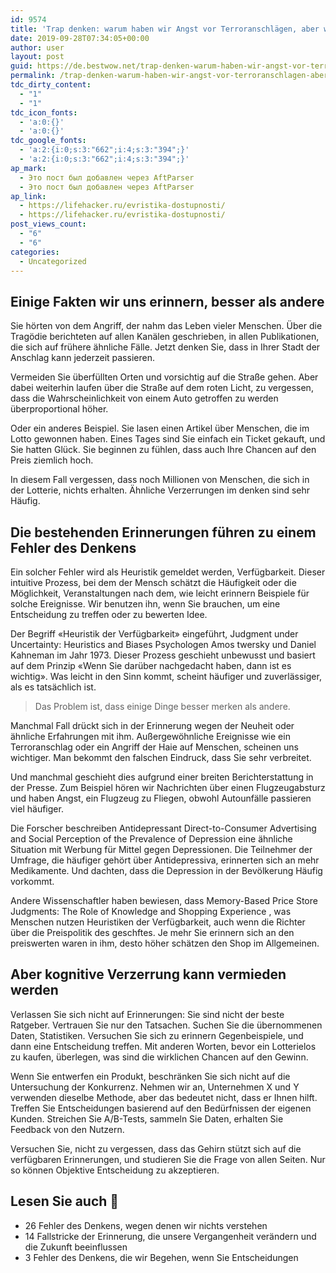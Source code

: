 ```yaml
---
id: 9574
title: 'Trap denken: warum haben wir Angst vor Terroranschlägen, aber wir gehen die Straße auf dem roten Licht'
date: 2019-09-28T07:34:05+00:00
author: user
layout: post
guid: https://de.bestwow.net/trap-denken-warum-haben-wir-angst-vor-terroranschlagen-aber-wir-gehen-die-strase-auf-dem-roten-licht/
permalink: /trap-denken-warum-haben-wir-angst-vor-terroranschlagen-aber-wir-gehen-die-strase-auf-dem-roten-licht/
tdc_dirty_content:
  - "1"
  - "1"
tdc_icon_fonts:
  - 'a:0:{}'
  - 'a:0:{}'
tdc_google_fonts:
  - 'a:2:{i:0;s:3:"662";i:4;s:3:"394";}'
  - 'a:2:{i:0;s:3:"662";i:4;s:3:"394";}'
ap_mark:
  - Это пост был добавлен через AftParser
  - Это пост был добавлен через AftParser
ap_link:
  - https://lifehacker.ru/evristika-dostupnosti/
  - https://lifehacker.ru/evristika-dostupnosti/
post_views_count:
  - "6"
  - "6"
categories:
  - Uncategorized
---
```

## Einige Fakten wir uns erinnern, besser als andere

Sie hörten von dem Angriff, der nahm das Leben vieler Menschen. Über die Tragödie berichteten auf allen Kanälen geschrieben, in allen Publikationen, die sich auf frühere ähnliche Fälle. Jetzt denken Sie, dass in Ihrer Stadt der Anschlag kann jederzeit passieren.

Vermeiden Sie überfüllten Orten und vorsichtig auf die Straße gehen. Aber dabei weiterhin laufen über die Straße auf dem roten Licht, zu vergessen, dass die Wahrscheinlichkeit von einem Auto getroffen zu werden überproportional höher.

Oder ein anderes Beispiel. Sie lasen einen Artikel über Menschen, die im Lotto gewonnen haben. Eines Tages sind Sie einfach ein Ticket gekauft, und Sie hatten Glück. Sie beginnen zu fühlen, dass auch Ihre Chancen auf den Preis ziemlich hoch.

In diesem Fall vergessen, dass noch Millionen von Menschen, die sich in der Lotterie, nichts erhalten. Ähnliche Verzerrungen im denken sind sehr Häufig.

## Die bestehenden Erinnerungen führen zu einem Fehler des Denkens

Ein solcher Fehler wird als Heuristik gemeldet werden, Verfügbarkeit. Dieser intuitive Prozess, bei dem der Mensch schätzt die Häufigkeit oder die Möglichkeit, Veranstaltungen nach dem, wie leicht erinnern Beispiele für solche Ereignisse. Wir benutzen ihn, wenn Sie brauchen, um eine Entscheidung zu treffen oder zu bewerten Idee.

Der Begriff «Heuristik der Verfügbarkeit» eingeführt, <span><span> Judgment under Uncertainty: Heuristics and Biases </span> </span> Psychologen Amos twersky und Daniel Kahneman im Jahr 1973. Dieser Prozess geschieht unbewusst und basiert auf dem Prinzip «Wenn Sie darüber nachgedacht haben, dann ist es wichtig». Was leicht in den Sinn kommt, scheint häufiger und zuverlässiger, als es tatsächlich ist.

> Das Problem ist, dass einige Dinge besser merken als andere.

Manchmal Fall drückt sich in der Erinnerung wegen der Neuheit oder ähnliche Erfahrungen mit ihm. Außergewöhnliche Ereignisse wie ein Terroranschlag oder ein Angriff der Haie auf Menschen, scheinen uns wichtiger. Man bekommt den falschen Eindruck, dass Sie sehr verbreitet.

Und manchmal geschieht dies aufgrund einer breiten Berichterstattung in der Presse. Zum Beispiel hören wir Nachrichten über einen Flugzeugabsturz und haben Angst, ein Flugzeug zu Fliegen, obwohl Autounfälle passieren viel häufiger.

Die Forscher beschreiben <span><span> Antidepressant Direct-to-Consumer Advertising and Social Perception of the Prevalence of Depression </span> </span> eine ähnliche Situation mit Werbung für Mittel gegen Depressionen. Die Teilnehmer der Umfrage, die häufiger gehört über Antidepressiva, erinnerten sich an mehr Medikamente. Und dachten, dass die Depression in der Bevölkerung Häufig vorkommt.

Andere Wissenschaftler haben bewiesen, dass <span><span> Memory-Based Price Store Judgments: The Role of Knowledge and Shopping Experience </span> </span>, was Menschen nutzen Heuristiken der Verfügbarkeit, auch wenn die Richter über die Preispolitik des geschftes. Je mehr Sie erinnern sich an den preiswerten waren in ihm, desto höher schätzen den Shop im Allgemeinen.

## Aber kognitive Verzerrung kann vermieden werden

Verlassen Sie sich nicht auf Erinnerungen: Sie sind nicht der beste Ratgeber. Vertrauen Sie nur den Tatsachen. Suchen Sie die übernommenen Daten, Statistiken. Versuchen Sie sich zu erinnern Gegenbeispiele, und dann eine Entscheidung treffen. Mit anderen Worten, bevor ein Lotterielos zu kaufen, überlegen, was sind die wirklichen Chancen auf den Gewinn.

Wenn Sie entwerfen ein Produkt, beschränken Sie sich nicht auf die Untersuchung der Konkurrenz. Nehmen wir an, Unternehmen X und Y verwenden dieselbe Methode, aber das bedeutet nicht, dass er Ihnen hilft. Treffen Sie Entscheidungen basierend auf den Bedürfnissen der eigenen Kunden. Streichen Sie A/B-Tests, sammeln Sie Daten, erhalten Sie Feedback von den Nutzern.

Versuchen Sie, nicht zu vergessen, dass das Gehirn stützt sich auf die verfügbaren Erinnerungen, und studieren Sie die Frage von allen Seiten. Nur so können Objektive Entscheidung zu akzeptieren.

<div>
  <h2 class="read-also__title">
    <span>Lesen Sie auch</span> <span>🧐 </span>
  </h2>
  
  <ul class="read-also__list">
    <li>
      26 Fehler des Denkens, wegen denen wir nichts verstehen
    </li>
    <li>
      14 Fallstricke der Erinnerung, die unsere Vergangenheit verändern und die Zukunft beeinflussen
    </li>
    <li>
      3 Fehler des Denkens, die wir Begehen, wenn Sie Entscheidungen
    </li>
  </ul>
</div>